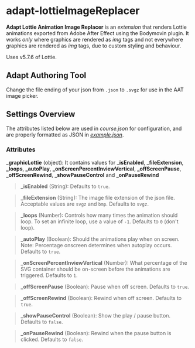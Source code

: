 # adapt-lottieImageReplacer

**Adapt Lottie Animation Image Replacer** is an *extension* that renders Lottie animations exported from Adobe After Effect using the Bodymovin plugin. It works *only* where graphics are rendered as *img* tags and not everywhere graphics are rendered as *img* tags, due to custom styling and behaviour.

Uses v5.7.6 of Lottie.

## Adapt Authoring Tool
Change the file ending of your json from `.json` to `.svgz` for use in the AAT image picker.

## Settings Overview

The attributes listed below are used in *course.json* for configuration, and are properly formatted as JSON in [*example.json*](https://github.com/deltanet/adapt-lottieImageReplacer/blob/master/example.json).

### Attributes

**\_graphicLottie** (object): It contains values for **\_isEnabled**, **\_fileExtension**, **\_loops**, **\_autoPlay**, **\_onScreenPercentInviewVertical**, **\_offScreenPause**, **\_offScreenRewind**, **\_showPauseControl** and **\_onPauseRewind**

>**\_isEnabled** (String): Defaults to `true`.

>**\_fileExtension** (String): The image file extension of the json file. Acceptable values are `svgz` and `bmp`. Defaults to `svgz`.

>**\_loops** (Number): Controls how many times the animation should loop. To set an infinite loop, use a value of `-1`. Defaults to `0` (don't loop).

>**\_autoPlay** (Boolean): Should the animations play when on screen. Note: Percentage onscreen determines when autoplay occurs. Defaults to `true`.

>**\_onScreenPercentInviewVertical** (Number): What percentage of the SVG container should be on-screen before the animations are triggered. Defaults to `1`.

>**\_offScreenPause** (Boolean): Pause when off screen. Defaults to `true`.

>**\_offScreenRewind** (Boolean): Rewind when off screen. Defaults to `true`.

>**\_showPauseControl** (Boolean): Show the play / pause button. Defaults to `false`.

>**\_onPauseRewind** (Boolean): Rewind when the pause button is clicked. Defaults to `false`.
